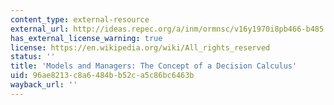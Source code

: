 ```yaml
---
content_type: external-resource
external_url: http://ideas.repec.org/a/inm/ormnsc/v16y1970i8pb466-b485.html
has_external_license_warning: true
license: https://en.wikipedia.org/wiki/All_rights_reserved
status: ''
title: 'Models and Managers: The Concept of a Decision Calculus'
uid: 96ae8213-c8a6-484b-b52c-a5c86bc6463b
wayback_url: ''
---
```

